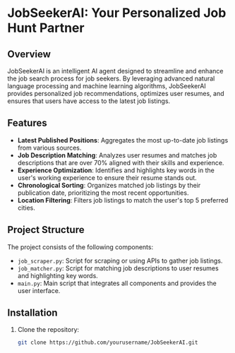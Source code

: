 # JobSeekerAI: Your Personalized Job Hunt Partner

## Overview
JobSeekerAI is an intelligent AI agent designed to streamline and enhance the job search process for job seekers. By leveraging advanced natural language processing and machine learning algorithms, JobSeekerAI provides personalized job recommendations, optimizes user resumes, and ensures that users have access to the latest job listings.

## Features
- **Latest Published Positions**: Aggregates the most up-to-date job listings from various sources.
- **Job Description Matching**: Analyzes user resumes and matches job descriptions that are over 70% aligned with their skills and experience.
- **Experience Optimization**: Identifies and highlights key words in the user's working experience to ensure their resume stands out.
- **Chronological Sorting**: Organizes matched job listings by their publication date, prioritizing the most recent opportunities.
- **Location Filtering**: Filters job listings to match the user's top 5 preferred cities.

## Project Structure
The project consists of the following components:
- `job_scraper.py`: Script for scraping or using APIs to gather job listings.
- `job_matcher.py`: Script for matching job descriptions to user resumes and highlighting key words.
- `main.py`: Main script that integrates all components and provides the user interface.

## Installation
1. Clone the repository:
   ```sh
   git clone https://github.com/yourusername/JobSeekerAI.git
